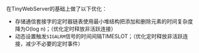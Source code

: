 在TinyWebServer的基础上做了以下优化：
- 存储通信套接字的定时器链表使用最小堆结构把添加和删除元素的时间复杂度降为O(log n)；（优化定时释放非活跃连接）
- 动态设置触发`SIGALRM`信号的时间间隔TIMESLOT；（优化定时释放非活跃连接，减少不必要的定时事件）
